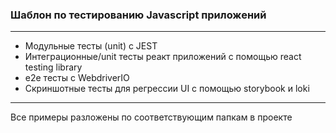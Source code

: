 ### Шаблон по тестированию Javascript приложений
----------------------------------------------------------------------------
- Модульные тесты (unit) с JEST
- Интеграционные/unit тесты реакт приложений с помощью react testing library
- e2e тесты с WebdriverIO
- Скриншотные тесты для регрессии UI с помощью storybook и loki
----------------------------------------------------------------------------
Все примеры разложены по соответствующим папкам в проекте

